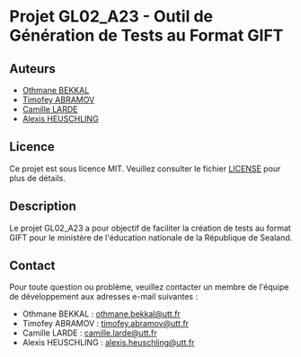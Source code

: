 # Projet GL02_A23 - Outil de Génération de Tests au Format GIFT

## Auteurs
- [Othmane BEKKAL](https://github.com/0thmane1)
- [Timofey ABRAMOV](https://github.com/Tim843)
- [Camille LARDE](https://github.com/Camillelrd)
- [Alexis HEUSCHLING](https://github.com/PetiteGrange)
## Licence
Ce projet est sous licence MIT. Veuillez consulter le fichier [LICENSE](LICENSE) pour plus de détails.
## Description
Le projet GL02_A23 a pour objectif de faciliter la création de tests au format GIFT pour le ministère de l'éducation nationale de la République de Sealand.




## Contact
Pour toute question ou problème, veuillez contacter un membre de l'équipe de développement aux adresses e-mail suivantes :
- Othmane BEKKAL : othmane.bekkal@utt.fr
- Timofey ABRAMOV : timofey.abramov@utt.fr
- Camille LARDE : camille.larde@utt.fr
- Alexis HEUSCHLING : alexis.heuschling@utt.fr
 
